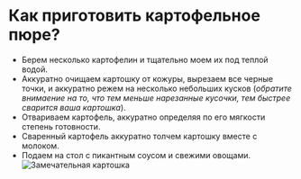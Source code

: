 # Как приготовить картофельное пюре?
* Берем несколько картофелин и тщательно моем их под теплой водой.
* Аккуратно очищаем картошку от кожуры, вырезаем все черные точки, и аккуратно режем на несколько небольших кусков (*обратите внимаение на то, что тем меньше нарезанные кусочки, тем быстрее сварится ваша картошка*).
* Отвариваем картофель, аккуратно определяя по его мягкости степень готовности.
* Сваренный картофель аккуратно толчем картошку вместе с молоком.
* Подаем на стол с пикантным соусом и свежими овощами.
![Замечательная картошка](https://avatars.mds.yandex.net/get-pdb/231404/bb8a30e6-6ca8-44eb-85f0-3ae16f736b6e/s1200?webp=false)

